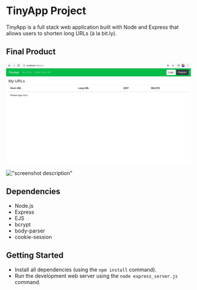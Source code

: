 # TinyApp Project

TinyApp is a full stack web application built with Node and Express that allows users to shorten long URLs (à la bit.ly).

## Final Product

![](/screenshots/Screenshot%20from%202021-12-09%2017-10-51.png)

!["screenshot description"](#)

## Dependencies

- Node.js
- Express
- EJS
- bcrypt
- body-parser
- cookie-session

## Getting Started

- Install all dependencies (using the `npm install` command).
- Run the development web server using the `node express_server.js` command.
